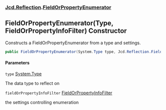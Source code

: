 ### [Jcd.Reflection](Jcd.Reflection.md 'Jcd.Reflection').[FieldOrPropertyEnumerator](FieldOrPropertyEnumerator.md 'Jcd.Reflection.FieldOrPropertyEnumerator')

## FieldOrPropertyEnumerator(Type, FieldOrPropertyInfoFilter) Constructor

Constructs a FieldOrPropertyEnumerator from a type and settings.

```csharp
public FieldOrPropertyEnumerator(System.Type type, Jcd.Reflection.FieldOrPropertyInfoFilter fieldOrPropertyInfoFilter=null);
```
#### Parameters

<a name='Jcd.Reflection.FieldOrPropertyEnumerator.FieldOrPropertyEnumerator(System.Type,Jcd.Reflection.FieldOrPropertyInfoFilter).type'></a>

`type` [System.Type](https://docs.microsoft.com/en-us/dotnet/api/System.Type 'System.Type')

The data type to reflect on

<a name='Jcd.Reflection.FieldOrPropertyEnumerator.FieldOrPropertyEnumerator(System.Type,Jcd.Reflection.FieldOrPropertyInfoFilter).fieldOrPropertyInfoFilter'></a>

`fieldOrPropertyInfoFilter` [FieldOrPropertyInfoFilter](FieldOrPropertyInfoFilter.md 'Jcd.Reflection.FieldOrPropertyInfoFilter')

the settings controlling enumeration